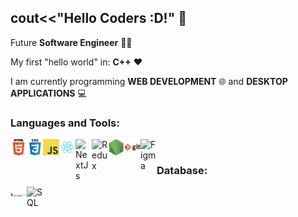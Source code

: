 cout<<"Hello Coders :D!" 👋
----------
Future **Software Engineer** 👨‍🎓

My first "hello world" in: **C++** ♥ 

I am currently programming **WEB DEVELOPMENT** 🌐 and **DESKTOP APPLICATIONS** 💻

### Languages and Tools:
<img align="left" alt="HTML5" width="26px" src="https://raw.githubusercontent.com/github/explore/80688e429a7d4ef2fca1e82350fe8e3517d3494d/topics/html/html.png"/>
<img align="left" alt="CSS3" width="26px" src="https://raw.githubusercontent.com/github/explore/80688e429a7d4ef2fca1e82350fe8e3517d3494d/topics/css/css.png"/>
<img align="left" alt="JavaScript" width="26px" src="https://raw.githubusercontent.com/github/explore/80688e429a7d4ef2fca1e82350fe8e3517d3494d/topics/javascript/javascript.png" />
<img align="left" alt="React" width="26px" src="https://raw.githubusercontent.com/github/explore/80688e429a7d4ef2fca1e82350fe8e3517d3494d/topics/react/react.png"/>
<img align="left" alt="NextJs" width="26px" src="https://cdn.jsdelivr.net/npm/simple-icons@3.13.0/icons/next-dot-js.svg"/>
<img align="left" alt="Redux" width="26px" src="https://cdn.jsdelivr.net/npm/simple-icons@3.13.0/icons/redux.svg"/>
<img align="left" alt="Node.js" width="26px" src="https://raw.githubusercontent.com/github/explore/80688e429a7d4ef2fca1e82350fe8e3517d3494d/topics/nodejs/nodejs.png"/>

<img align="left" alt="Git" width="26px" src="https://raw.githubusercontent.com/github/explore/80688e429a7d4ef2fca1e82350fe8e3517d3494d/topics/git/git.png"/>
<img align="left" alt="Figma" width="26px" src="https://cdn.jsdelivr.net/npm/simple-icons@3.13.0/icons/figma.svg"/>

<br>

### Database: 
<img align="left" alt="MongoDB" width="26px" src="https://raw.githubusercontent.com/github/explore/80688e429a7d4ef2fca1e82350fe8e3517d3494d/topics/mongodb/mongodb.png"/>
<img align="left" alt="SQL" width="26px" src="https://cdn.jsdelivr.net/npm/simple-icons@3.13.0/icons/microsoftsqlserver.svg"/>
